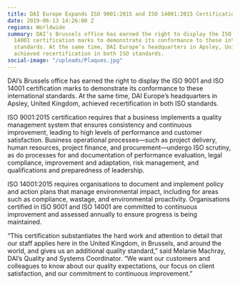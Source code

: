 ```yaml
---
title: DAI Europe Expands ISO 9001:2015 and ISO 14001:2015 Certifications for Brussels
date: 2019-06-13 14:26:00 Z
regions: Worldwide
summary: DAI’s Brussels office has earned the right to display the ISO 9001 and ISO
  14001 certification marks to demonstrate its conformance to these international
  standards. At the same time, DAI Europe’s headquarters in Apsley, United Kingdom,
  achieved recertification in both ISO standards.
social-image: "/uploads/Plaques.jpg"
---
```


DAI’s Brussels office has earned the right to display the ISO 9001 and ISO 14001 certification marks to demonstrate its conformance to these international standards. At the same time, DAI Europe’s headquarters in Apsley, United Kingdom, achieved recertification in both ISO standards.

ISO 9001:2015 certification requires that a business implements a quality management system that ensures consistency and continuous improvement, leading to high levels of performance and customer satisfaction. Business operational processes—such as project delivery, human resources, project finance, and procurement—undergo ISO scrutiny, as do processes for and documentation of performance evaluation, legal compliance, improvement and adaptation, risk management, and qualifications and preparedness of leadership.

ISO 14001:2015 requires organisations to document and implement policy and action plans that manage environmental impact, including for areas such as compliance, wastage, and environmental proactivity. Organisations certified in ISO 9001 and ISO 14001 are committed to continuous improvement and assessed annually to ensure progress is being maintained.

“This certification substantiates the hard work and attention to detail that our staff applies here in the United Kingdom, in Brussels, and around the world, and gives us an additional quality standard,” said Melanie Machray, DAI’s Quality and Systems Coordinator. “We want our customers and colleagues to know about our quality expectations, our focus on client satisfaction, and our commitment to continuous improvement.”